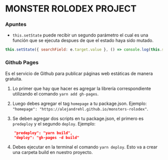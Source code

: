 # MONSTER ROLODEX PROJECT

### Apuntes

- `this.setState` puede recibir un segundo parámetro el cual es una función que se ejecuta despues de que el estado haya sido mutado.

```javascript
this.setState({ searchField: e.target.value }, () => console.log(this.state));
```

### Github Pages

Es el servicio de Github para publicar páginas web estáticas de manera gratuita.

1. Lo primer que hay que hacer es agregar la librería correspondiente utilizando el comando `yarn add gh-pages`.

2. Luego debes agregar el tag `homepage` a tu package.json. Ejemplo: `"homepage": "https://alejandrehl.github.io/monsters-rolodex"`.

3. Se deben agregar dos scripts en tu package.json, el primero es `predeploy` y el segundo `deploy`. Ejemplo:

```json
    "predeploy": "yarn build",
    "deploy": "gh-pages -d build"
```

4. Debes ejecutar en la terminal el comando `yarn deploy`. Esto va a crear una carpeta build en nuestro proyecto.
